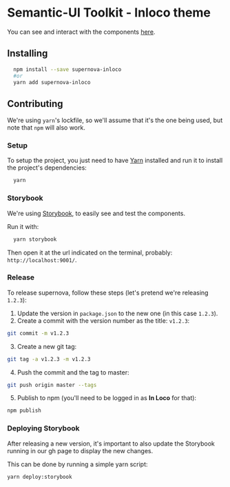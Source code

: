 # Semantic-UI Toolkit - Inloco theme

You can see and interact with the components [here](https://inloco.github.io/supernova-inloco/).

## Installing

```sh
  npm install --save supernova-inloco
  #or
  yarn add supernova-inloco
```

## Contributing

We're using `yarn`'s lockfile, so we'll assume that it's the one being used, but note that `npm` will also work.

### Setup

To setup the project, you just need to have [Yarn](https://yarnpkg.com/en/) installed and run it to install the project's dependencies:

```sh
  yarn
```

### Storybook

We're using [Storybook](https://storybook.js.org/), to easily see and test the components.

Run it with:

```sh
  yarn storybook
```

Then open it at the url indicated on the terminal, probably: `http://localhost:9001/`.

### Release

To release supernova, follow these steps (let's pretend we're releasing `1.2.3`):

1. Update the version in `package.json` to the new one (in this case `1.2.3`).
2. Create a commit with the version number as the title: `v1.2.3`:
```sh
git commit -m v1.2.3
```
3. Create a new git tag:
```sh
git tag -a v1.2.3 -m v1.2.3
```
4. Push the commit and the tag to master:
```sh
git push origin master --tags
```
5. Publish to npm (you'll need to be logged in as **In Loco** for that):
```sh
npm publish
```

### Deploying Storybook

After releasing a new version, it's important to also update the Storybook running in our gh page to display the new changes.

This can be done by running a simple yarn script:

```sh
yarn deploy:storybook
```
